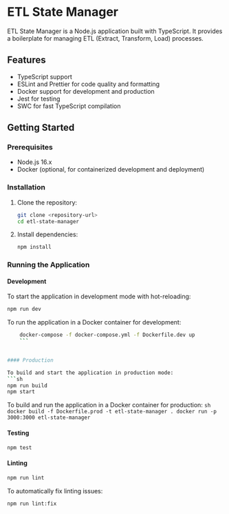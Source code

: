 # ETL State Manager

ETL State Manager is a Node.js application built with TypeScript. It provides a boilerplate for managing ETL (Extract, Transform, Load) processes.

## Features

- TypeScript support
- ESLint and Prettier for code quality and formatting
- Docker support for development and production
- Jest for testing
- SWC for fast TypeScript compilation

## Getting Started

### Prerequisites

- Node.js 16.x
- Docker (optional, for containerized development and deployment)

### Installation

1. Clone the repository:
    ```sh
    git clone <repository-url>
    cd etl-state-manager
    ```

2. Install dependencies:
    ```sh
    npm install
    ```

### Running the Application

#### Development

To start the application in development mode with hot-reloading:

```sh
npm run dev
```

To run the application in a Docker container for development:
```sh
    docker-compose -f docker-compose.yml -f Dockerfile.dev up
    ```
    

#### Production

To build and start the application in production mode:
```sh
npm run build
npm start
```

To build and run the application in a Docker container for production:
    ```sh 
    docker build -f Dockerfile.prod -t etl-state-manager .
    docker run -p 3000:3000 etl-state-manager
    ```


#### Testing
```sh
npm test
```


#### Linting
```sh
npm run lint
```
To automatically fix linting issues:
```sh
npm run lint:fix
```
